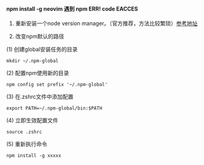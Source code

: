 #### npm install -g neovim 遇到 npm ERR! code EACCES

1. 重新安装一个node version manager。（官方推荐，方法比较繁琐）[参考地址](https://docs.npmjs.com/downloading-and-installing-node-js-and-npm)


2. 改变npm默认的路径

(1) 创建global安装任务的目录 
```
mkdir ~/.npm-global
```
(2) 配置npm使用新的目录
```
npm config set prefix '~/.npm-global'
```
(3) 在.zshrc文件中添加配置
```
export PATH=~/.npm-global/bin:$PATH
```
(4) 立即生效配置文件
```
source .zshrc
```
(5) 重新执行命令
```
npm install -g xxxxx
```
